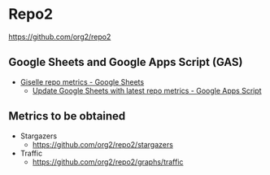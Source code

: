 # Repo2

https://github.com/org2/repo2

## Google Sheets and Google Apps Script (GAS)

* [Giselle repo metrics \- Google Sheets](https://docs.google.com/spreadsheets/d/.../edit)
    * [Update Google Sheets with latest repo metrics \- Google Apps Script](https://script.google.com/u/0/home/projects/.../edit)

## Metrics to be obtained

* Stargazers
    * https://github.com/org2/repo2/stargazers
* Traffic
    * https://github.com/org2/repo2/graphs/traffic
